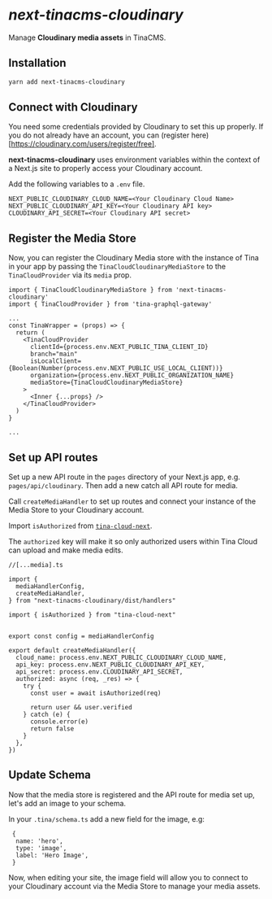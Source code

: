 # _next-tinacms-cloudinary_

Manage **Cloudinary media assets** in TinaCMS.

## Installation

```bash
yarn add next-tinacms-cloudinary
```

## Connect with Cloudinary

You need some credentials provided by Cloudinary to set this up properly. If you do not already have an account, you can (register here)[https://cloudinary.com/users/register/free].

**next-tinacms-cloudinary** uses environment variables within the context of a Next.js site to properly access your Cloudinary account.

Add the following variables to a `.env` file.

```
NEXT_PUBLIC_CLOUDINARY_CLOUD_NAME=<Your Cloudinary Cloud Name>
NEXT_PUBLIC_CLOUDINARY_API_KEY=<Your Cloudinary API key>
CLOUDINARY_API_SECRET=<Your Cloudinary API secret>
```

## Register the Media Store

Now, you can register the Cloudinary Media store with the instance of Tina in your app by passing the ```TinaCloudCloudinaryMediaStore``` to the ```TinaCloudProvider``` via its ```media``` prop.

```
import { TinaCloudCloudinaryMediaStore } from 'next-tinacms-cloudinary'
import { TinaCloudProvider } from 'tina-graphql-gateway'

...
const TinaWrapper = (props) => {
  return (
    <TinaCloudProvider
      clientId={process.env.NEXT_PUBLIC_TINA_CLIENT_ID}
      branch="main"
      isLocalClient={Boolean(Number(process.env.NEXT_PUBLIC_USE_LOCAL_CLIENT))}
      organization={process.env.NEXT_PUBLIC_ORGANIZATION_NAME}
      mediaStore={TinaCloudCloudinaryMediaStore}
    >
      <Inner {...props} />
    </TinaCloudProvider>
  )
}

...
```

## Set up API routes

Set up a new API route in the `pages` directory of your Next.js app, e.g. `pages/api/cloudinary`.
Then add a new catch all API route for media.

Call `createMediaHandler` to set up routes and connect your instance of the Media Store to your Cloudinary account.

Import `isAuthorized` from [`tina-cloud-next`](https://github.com/tinacms/tina-graphql-gateway/tree/main/packages/tina-cloud-next).

The `authorized` key will make it so only authorized users within Tina Cloud can upload and make media edits.


```
//[...media].ts

import {
  mediaHandlerConfig,
  createMediaHandler,
} from "next-tinacms-cloudinary/dist/handlers"

import { isAuthorized } from "tina-cloud-next"


export const config = mediaHandlerConfig

export default createMediaHandler({
  cloud_name: process.env.NEXT_PUBLIC_CLOUDINARY_CLOUD_NAME,
  api_key: process.env.NEXT_PUBLIC_CLOUDINARY_API_KEY,
  api_secret: process.env.CLOUDINARY_API_SECRET,
  authorized: async (req, _res) => {
    try {
      const user = await isAuthorized(req)

      return user && user.verified
    } catch (e) {
      console.error(e)
      return false
    }
  },
})
```

## Update Schema

Now that the media store is registered and the API route for media set up, let's add an image to your schema.

In your `.tina/schema.ts` add a new field for the image, e.g:

```
 {
  name: 'hero',
  type: 'image',
  label: 'Hero Image',
 }
 ```

 Now, when editing your site, the image field will allow you to connect to your Cloudinary account via the Media Store to manage your media assets.
